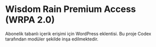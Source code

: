 # Wisdom Rain Premium Access (WRPA 2.0)
Abonelik tabanlı içerik erişimi için WordPress eklentisi.
Bu proje Codex tarafından modüler şekilde inşa edilmektedir.
